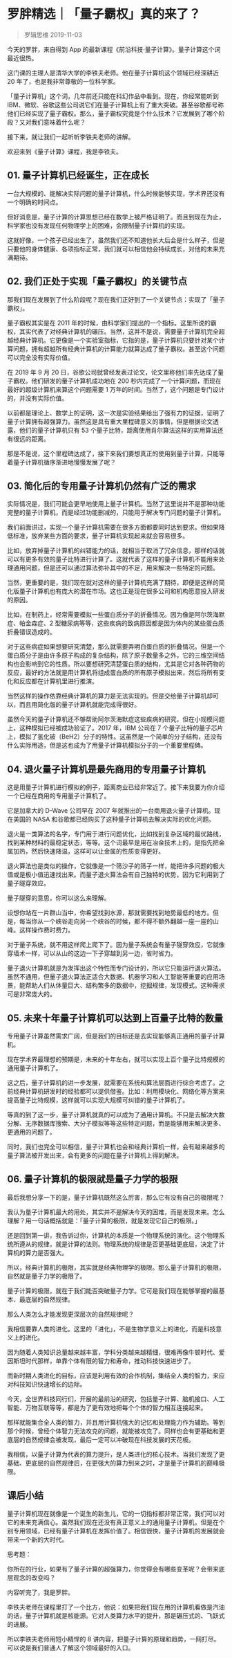 # 罗胖精选｜「量子霸权」真的来了？
> 罗辑思维
2019-11-03

今天的罗胖，来自得到 App 的最新课程《前沿科技·量子计算》。量子计算这个词最近很热。

这门课的主理人是清华大学的李铁夫老师。他在量子计算机这个领域已经深耕近 20 年了，也是我非常尊敬的一位科学家。

「量子计算机」这个词，几年前还只能在科幻作品中看到。现在，你经常能听到 IBM、微软、谷歌这些公司说它们在量子计算机上有了重大突破。甚至谷歌都号称他们已经实现了量子霸权。那么，量子霸权究竟是个什么技术？它发展到了哪个阶段？又对我们意味着什么呢？

接下来，就让我们一起听听李铁夫老师的讲解。

欢迎来到《量子计算》课程，我是李铁夫。

## 01. 量子计算机已经诞生，正在成长

一台大规模的、能解决实际问题的量子计算机，什么时候能够实现，学术界还没有一个明确的时间点。

但好消息是，量子计算的计算思想已经在数学上被严格证明了。而且到现在为止，科学家也没有发现任何物理学上的困难，会限制量子计算机的实现。

这就好像，一个孩子已经出生了，虽然我们还不知道他长大后会是什么样子，但是只要他的身体健康、各项指标正常，我们就可以相信他会持续成长，对他的未来充满期待。

## 02. 我们正处于实现「量子霸权」的关键节点

那我们现在发展到了什么阶段呢？现在我们正好到了一个关键节点：实现了「量子霸权」。

量子霸权其实是在 2011 年的时候，由科学家们提出的一个指标。这里所说的霸权，其实代表了对经典计算机的碾压。当然，这并不是说，需要量子计算机完全超越经典计算机。它更像是一个实验室指标，它指的是，量子计算机只要针对某个计算问题，拥有超越所有经典计算机的计算能力就算达成了量子霸权。甚至这个问题可以完全没有实际价值。

在 2019 年 9 月 20 日，谷歌公司就曾经发表过论文，论文里称他们率先达成了量子霸权。他们研发的量子计算机成功地在 200 秒内完成了一个计算问题，而现在最好的超级计算机来算这个问题需要 1 万年的时间。当然了，这个问题是专门设计的，并没有实际价值。

以前都是理论上、数学上的证明，这一次是实验结果给出了强有力的证据，证明了量子计算拥有超强算力。虽然这是具有重大里程碑意义的事情，但是根据论文透露，他们的量子计算机只有 53 个量子比特，距离使用肖尔算法这样的实用算法还有很远的距离。

那是不是说，这个里程碑达成了，接下来我们要想真正的使用到量子计算，只能等着量子计算机循序渐进地慢慢发展了呢？

## 03. 简化后的专用量子计算机仍然有广泛的需求

实际情况是，我们可能会更早地使用上量子计算机。当然了这里说并不是那种功能完整的量子计算机，而是经过功能删减的，只能用于解决专门问题的量子计算机。

我们前面讲过，实现一个量子计算机需要在很多方面都要同时达到要求。但如果降低标准，放弃某些方面的要求，量子计算机实现起来就会容易很多。

比如，放弃掉量子计算机的纠错能力的话，就相当于取消了冗余信息，那样的话就可以有更多有效的量子比特进行计算了。这就代表了这样的量子计算机不能用来处理通用问题，但是还可以通过算法弥补其中的不足，用来解决一些特定的问题。

当然，更重要的是，我们现在就对这样的量子计算机充满了期待，即便是这样的简化版量子计算机也有庞大的潜在市场。这也正是现在很多公司和机构愿意投入研发的原因。

比如，在制药上，经常需要模拟一些蛋白质分子的折叠情况。因为像是阿尔茨海默症、帕金森症、2 型糖尿病等等，这些疾病的致病原因都是因为体内的某些蛋白质折叠错误造成的。

对于这些病症如果想要研究清楚，那么就需要弄明白蛋白质的折叠情况。但是一个蛋白质分子是由许多原子构成的复杂结构，除了原子数量多之外，它的三维空间结构也会影响到它的性质。所以要想研究清楚蛋白质的结构，尤其是它对各种药物的反应，最好的方法就是用计算机将组成蛋白质的所有原子模拟出来，然后将所有变化和反应都在计算机里进行推演。

当然这样的操作依靠经典计算机的算力是无法实现的。但是交给量子计算机却可以，而且用简化版的量子计算机就能完成得很好。

虽然今天的量子计算机还不够帮助阿尔茨海默症这些疾病的研究，但在小规模问题上，这种模拟已经被成功验证了。2017 年，IBM 公司在 7 个量子比特的量子芯片上，模拟了氢化铍（BeH2）分子的特性。这虽然是一个简单的分子结构，还没有什么实际用途，但是这也成为了用量子计算机模拟分子的一个重要里程碑。

## 04. 退火量子计算机是最先商用的专用量子计算机

这是用量子计算机进行模拟的例子，距离商业已经非常近了。接下来我要为你介绍一个已经在商用的专用量子计算机了。

它是加拿大的 D-Wave 公司早在 2007 年就推出的一台商用退火量子计算机。现在美国的 NASA 和谷歌都已经购买了这种量子计算机去解决实际的优化问题。

退火是一类算法的名字，专门用于进行问题优化，比如找到复杂区域的最优路线，找到某种材料的最稳定状态，等等。这个词最早是用在冶金技术上的，是指先把金属加热，然后快速降温，这样可以让金属的性质变得更好。

退火算法也是类似的操作，它就像是一个筛沙子的筛子一样，能把许多问题的极大值或是极小值迅速找出来。而量子退火算法会有自己独特的优势，因为它利用到了量子隧穿效应。

量子隧穿的意思，你可以这么来理解。

设想你站在一片群山当中，你希望找到水源，那就需要找到地势最低的地方。但是，每当你从一个峡谷走向另一个峡谷的时候，都不得不额外翻越一座一座的山峰。这样操作费时费力。

对于量子系统，就不用这样爬上爬下了。因为量子系统会有量子隧穿效应，它就像穿墙术一样，可以从山的这边一下子穿越到另一边，省时省力。

量子退火计算机就是为发挥出这个特性而专门设计的，所以它只能运行退火算法。虽然不通用，但量子退火算法正适合大数据、机器学习和人工智能等重要的应用场景，能帮助人们从体量巨大、结构繁多的数据中，挖掘规律，发现模式。这种需求可是非常庞大的。

## 05. 未来十年量子计算机可以达到上百量子比特的数量

专用量子计算虽然需求广阔，但是我们的目标还是去实现能够真正通用的量子计算机。

现在学术界最理想的预期是，未来的十年左右，就可以实现上百个量子比特规模的通用量子计算机了。

这之后，量子计算机的进一步发展，就需要在系统和算法层面进行综合考虑了。之前经典计算机研发时的经验都可以提供借鉴。比如：利用模块化、网络化等方案来提高量子比特规模，这样就可以实现大规模可纠错的量子计算机了。

等真的到了这一步，量子计算机就真的可以成为了通用计算机。不只是去解决大数分解、无序数据库搜索、大分子模拟等等这些特定问题，而是能够用来解决更多、更通用的问题了。

同时，我们也完全可以相信，量子计算机也会和经典计算机一样，会有越来越多的量子算法被开发出来，会有更多的问题在量子计算机上得到解决。

## 06. 量子计算机的极限就是量子力学的极限

最后我想分享一下的是，量子计算机既然这么厉害，那么它有没有自己的极限呢？

我认为量子计算机最大的用处，其实并不是解决今天的困难，而是发现未来。怎么理解？用一句话概括就是：「量子计算的极限，就是发现它自己的极限。」

还是回到第一讲，我告诉过你，计算机的本质是一个物理系统的演化。这个物理系统所遵从的规律，就是计算的法则。物理系统的规律是否更基础更底层，决定了计算机的算力是否强大。

所以，经典计算机的极限，其实就是经典物理学的极限。那么量子计算机的极限，自然就是量子力学的极限了。

量子计算的极限，就在于我们能否突破量子力学。它可是我们现在能够掌握的最基本、最底层的自然规律。

那么人类怎么才能发现更深层次的自然规律呢？

我相信要靠人类的进化。这里的「进化」，不是生物学意义上的进化，而是科技意义上的进化。

因为随着人类知识总量越来越丰富，学科分类越来越精细，很难再像牛顿时代、爱因斯坦时代那样，单靠个体有限的智力和寿命，推动科技快速进步了。

而新时期人类进化的目标，应该是利用有效的合作机制，集结全人类的智力，来应对科技知识快速增长的边际。

今天，全世界科技同行们，开展的最前沿的研究，包括量子计算、脑机接口、人工智能、万物互联等等，都是为了更有效地把每个个体的智力相互连接起来。

那样就能集合全人类的智力，并且用计算机强大的记忆和处理能力作为辅助。等到那个时候，曾经个体智力无法攻克的问题，就能被攻克了。同样也会有更基础和更底层的自然规律会被发现，最后一定可以冲破现在科技发展的天花板。

我相信，以量子计算为代表的算力提升，是人类进化的核心技术。当我们发现了更基础、更底层的自然规律后，在更强大的算力到来之时，才是量子计算机的巅峰极限。

## 课后小结

量子计算机现在就像是一个诞生的新生儿，它的一切指标都非常正常，我们可以对它的未来充满信心。虽然我们现在还没有真正意义上的通用量子计算机，但是在个别专用领域，已经有量子计算机在发挥价值了。相信很快，量子计算机的发展就会带来一个新的大时代。

思考题：

你所在的行业，如果有了量子计算的超强算力，你觉得会有哪些变革呢？会带来底层观念的改变吗？

内容听完了，我是罗胖。

李铁夫老师在课程里打了一个比方，他说：如果把我们现在用的计算机看做是汽油的话，量子计算机就是核能源。它对人类算力水平的提升，那是碾压式的、飞跃式的进展。

所以李铁夫老师用短小精悍的 8 讲内容，把量子计算的原理和趋势，一网打尽。可以说是我们普通人了解这个领域最好的入口。


